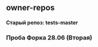 ## owner-repos
#### Старый репоз: tests-master
<!-- Изменения вносятся в редакторе VS Code. Сохранение Ctrl+S автоматически индексирует файл ??
Нет, не индексирует вообще. Индексирует перед выполнением коммита, автоматически. -->
### Проба Форка 28.06 (Вторая)
